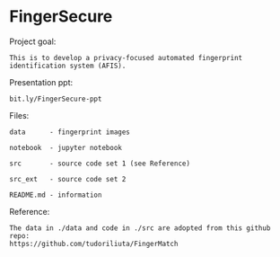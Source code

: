 # FingerSecure

Project goal:

    This is to develop a privacy-focused automated fingerprint identification system (AFIS).


Presentation ppt:

    bit.ly/FingerSecure-ppt


Files:

    data      - fingerprint images

    notebook  - jupyter notebook

    src       - source code set 1 (see Reference) 

    src_ext   - source code set 2

    README.md - information



Reference:

    The data in ./data and code in ./src are adopted from this github repo:
    https://github.com/tudoriliuta/FingerMatch


